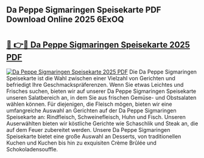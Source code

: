 ## Da Peppe Sigmaringen Speisekarte PDF Download Online 2025 6ExOQ

# <h2><a href="http://gcc58r.nevu.top/?p=Da+Peppe+Sigmaringen+Speisekarte">🔗 👉🔴 Da Peppe Sigmaringen Speisekarte 2025 PDF</a></h2>

[![Da Peppe Sigmaringen Speisekarte 2025 PDF](https://i.imgur.com/dBaPXMq.png)](http://gcc58r.nevu.top/?p=Da+Peppe+Sigmaringen+Speisekarte)
Die Da Peppe Sigmaringen Speisekarte ist die Wahl zwischen einer Vielzahl von Gerichten und befriedigt Ihre Geschmackspräferenzen. Wenn Sie etwas Leichtes und Frisches suchen, bieten wir auf unserer Da Peppe Sigmaringen Speisekarte unseren Salatbereich an, in dem Sie aus frischen Gemüse- und Obstsalaten wählen können. Für diejenigen, die Fleisch mögen, bieten wir eine umfangreiche Auswahl an Gerichten auf der Da Peppe Sigmaringen Speisekarte an: Rindfleisch, Schweinefleisch, Huhn und Fisch. Unseren Auserwählten bieten wir köstliche Gerichte wie Schaschlik und Steak an, die auf dem Feuer zubereitet werden. Unsere Da Peppe Sigmaringen Speisekarte bietet eine große Auswahl an Desserts, von traditionellen Kuchen und Kuchen bis hin zu exquisiten Crème Brûlée und Schokoladensouffle.
